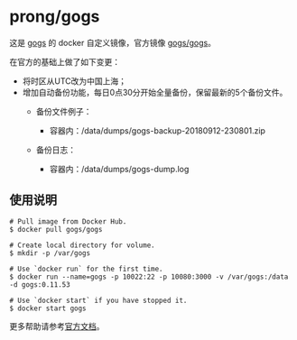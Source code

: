 # prong/gogs



这是 [gogs](https://gogs.io/) 的 docker 自定义镜像，官方镜像 [gogs/gogs](https://hub.docker.com/r/gogs/gogs/)。

在官方的基础上做了如下变更：

- 将时区从UTC改为中国上海；
- 增加自动备份功能，每日0点30分开始全量备份，保留最新的5个备份文件。
  - 备份文件例子：

    - 容器内：/data/dumps/gogs-backup-20180912-230801.zip
  - 备份日志：
    - 容器内：/data/dumps/gogs-dump.log



## 使用说明

```shell
# Pull image from Docker Hub.
$ docker pull gogs/gogs

# Create local directory for volume.
$ mkdir -p /var/gogs

# Use `docker run` for the first time.
$ docker run --name=gogs -p 10022:22 -p 10080:3000 -v /var/gogs:/data -d gogs:0.11.53

# Use `docker start` if you have stopped it.
$ docker start gogs
```

更多帮助请参考[官方文档](https://github.com/gogs/gogs/tree/master/docker)。

